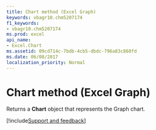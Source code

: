 ```yaml
---
title: Chart method (Excel Graph)
keywords: vbagr10.chm5207174
f1_keywords:
- vbagr10.chm5207174
ms.prod: excel
api_name:
- Excel.Chart
ms.assetid: 09cd714c-7bdb-4cb5-dbdc-796a83c860fd
ms.date: 06/08/2017
localization_priority: Normal
---
```



# Chart method (Excel Graph)

Returns a  **Chart** object that represents the Graph chart.

[!include[Support and feedback](~/includes/feedback-boilerplate.md)]